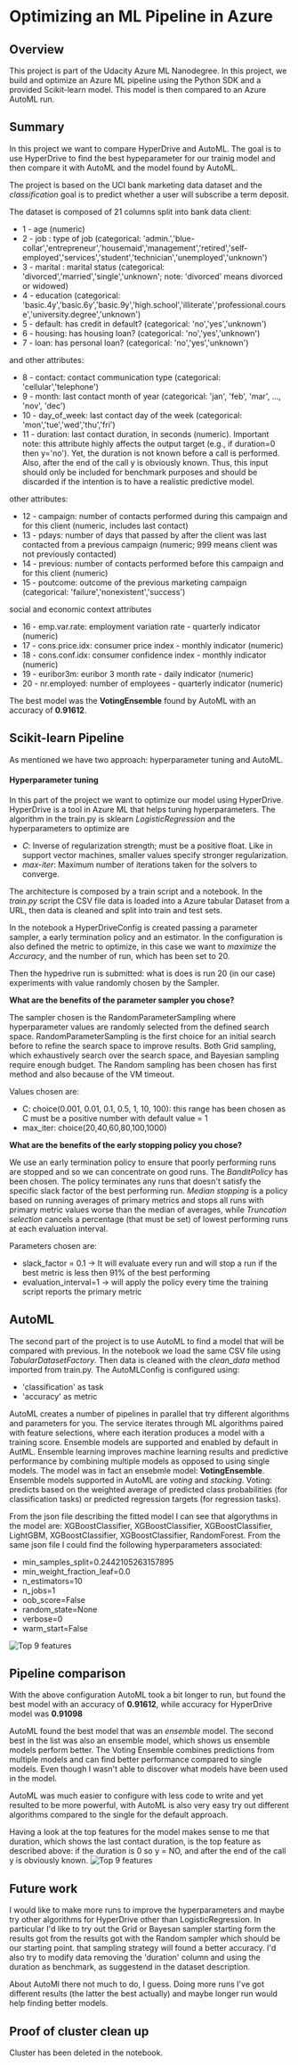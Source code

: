 # Optimizing an ML Pipeline in Azure

## Overview
This project is part of the Udacity Azure ML Nanodegree.
In this project, we build and optimize an Azure ML pipeline using the Python SDK and a provided Scikit-learn model.
This model is then compared to an Azure AutoML run.

## Summary
In this project we want to compare HyperDrive and AutoML. The goal is to use HyperDrive to find the best hypeparameter for our trainig model and then compare it with AutoML and the model found by AutoML. 

The project is based on the UCI bank marketing data dataset and the _classification_ goal is to predict whether a user will subscribe a term deposit.

The dataset is composed of 21 columns split into bank data client:

* 1 - age (numeric)
* 2 - job : type of job (categorical: 'admin.','blue-collar','entrepreneur','housemaid','management','retired','self-employed','services','student','technician','unemployed','unknown')
* 3 - marital : marital status (categorical: 'divorced','married','single','unknown'; note: 'divorced' means divorced or widowed)
* 4 - education (categorical: 'basic.4y','basic.6y','basic.9y','high.school','illiterate','professional.course','university.degree','unknown')
* 5 - default: has credit in default? (categorical: 'no','yes','unknown')
* 6 - housing: has housing loan? (categorical: 'no','yes','unknown')
* 7 - loan: has personal loan? (categorical: 'no','yes','unknown')

and other attributes:
* 8 - contact: contact communication type (categorical: 'cellular','telephone')
* 9 - month: last contact month of year (categorical: 'jan', 'feb', 'mar', ..., 'nov', 'dec')
* 10 - day_of_week: last contact day of the week (categorical: 'mon','tue','wed','thu','fri')
* 11 - duration: last contact duration, in seconds (numeric). Important note: this attribute highly affects the output target (e.g., if duration=0 then y='no'). Yet, the duration is not known before a call is performed. Also, after the end of the call y is obviously known. Thus, this input should only be included for benchmark purposes and should be discarded if the intention is to have a realistic predictive model.

other attributes:
* 12 - campaign: number of contacts performed during this campaign and for this client (numeric, includes last contact)
* 13 - pdays: number of days that passed by after the client was last contacted from a previous campaign (numeric; 999 means client was not previously contacted)
* 14 - previous: number of contacts performed before this campaign and for this client (numeric)
* 15 - poutcome: outcome of the previous marketing campaign (categorical: 'failure','nonexistent','success')

social and economic context attributes
* 16 - emp.var.rate: employment variation rate - quarterly indicator (numeric)
* 17 - cons.price.idx: consumer price index - monthly indicator (numeric)
* 18 - cons.conf.idx: consumer confidence index - monthly indicator (numeric)
* 19 - euribor3m: euribor 3 month rate - daily indicator (numeric)
* 20 - nr.employed: number of employees - quarterly indicator (numeric)


The best model was the **VotingEnsemble** found by AutoML with an accuracy of **0.91612**.

## Scikit-learn Pipeline
As mentioned we have two approach: hyperparameter tuning and AutoML.

#### Hyperparameter tuning
In this part of the project we want to optimize our model using HyperDrive. 
HyperDrive is a tool in Azure ML that helps tuning hyperparameters.
The algorithm in the train.py is sklearn _LogisticRegression_ and the
 hyperparameters to optimize are 
* *C*: Inverse of regularization strength; must be a positive float.
 Like in support vector machines, smaller values specify stronger regularization.
* *max-iter*: Maximum number of iterations taken for the solvers to converge.

The architecture is composed by a train script and a notebook.
In the _train.py_ script the CSV file data is loaded into a Azure tabular Dataset from a URL, then data is cleaned and split into train and test sets.

In the notebook a HyperDriveConfig is created passing a parameter sampler, a early termination policy and an estimator.
In the configuration is also defined the metric to optimize, in this case we want to _maximize_ the _Accuracy_, and the number of run, which has been set to 20. 

Then the hypedrive run is submitted: what is does is run 20 (in our case) experiments with value randomly chosen by the Sampler. 

**What are the benefits of the parameter sampler you chose?**

The sampler chosen is the RandomParameterSampling where hyperparameter values are randomly selected from the defined search space. RandomParameterSampling is the first choice for an initial search before to refine the search space to improve results.
Both Grid sampling, which exhaustively search over the search space, and Bayesian sampling require enough budget. 
The Random sampling has been chosen has first method and also because of the VM timeout. 

Values chosen are:
* C: choice(0.001, 0.01, 0.1, 0.5, 1,  10, 100): this range has been chosen as C must be a positive number with default value = 1 
* max_iter: choice(20,40,60,80,100,1000)

**What are the benefits of the early stopping policy you chose?**

We use an early termination policy to ensure that poorly performing runs are stopped and so we can concentrate on good runs. 
The *BanditPolicy* has been chosen. The policy terminates any runs that doesn't satisfy the specific slack factor of the best performing run.
*Median stopping* is a policy based on running averages of primary metrics and stops all runs with primary metric values worse than the median of averages, while *Truncation selection* cancels a percentage (that must be set) of lowest performing runs at each evaluation interval.

Parameters chosen are:
* slack_factor = 0.1 -> It will evaluate every run and will stop a run if the best metric is less then 91% of the best performing
* evaluation_interval=1 -> will apply the policy every time the training script reports the primary metric

## AutoML
The second part of the project is to use AutoML to find a model that will be compared with previous. 
In the notebook we load the same CSV file using _TabularDatasetFactory_. 
Then data is cleaned with the _clean_data_ method imported from train.py.
The AutoMLConfig is configured using: 
* 'classification' as task 
* 'accuracy' as metric

AutoML creates a number of pipelines in parallel that try different algorithms and parameters for you. The service iterates through ML algorithms paired with feature selections, where each iteration produces a model with a training score.
Ensemble models are supported and enabled by default in AutML. Ensemble learning improves machine learning results and predictive performance by combining multiple models as opposed to using single models. 
The model was in fact an ensebmle model: **VotingEnsemble**. 
Ensemble models supported in AutoML are *voting* and *stacking*.
Voting: predicts based on the weighted average of predicted class probabilities (for classification tasks) or predicted regression targets (for regression tasks).

From the json file describing the fitted model I can see that algorythms in the model are: XGBoostClassifier, XGBoostClassifier, XGBoostClassifier, LightGBM, XGBoostClassifier, XGBoostClassifier, RandomForest.
From the same json file I could find the following hyperparameters associated:
* min_samples_split=0.2442105263157895
* min_weight_fraction_leaf=0.0
* n_estimators=10
* n_jobs=1
* oob_score=False
* random_state=None
* verbose=0
* warm_start=False


![Top 9 features](https://github.com/emanuelef1/Optimizing_a_Pipeline_in_Azure_EF/blob/master/images/all_models.png)

## Pipeline comparison
With the above configuration AutoML took a bit longer to run, but found the best model with an accuracy of **0.91612**,
 while accuracy for HyperDrive model was **0.91098**
 
AutoML found the best model that was an _ensemble_ model. The second best in the list was also 
an ensemble model, which shows us ensemble models perform better.
The Voting Ensemble combines predictions from multiple models and can find better performance
compared to single models.
Even though I wasn't able to discover what models have been used in the model.

AutoML was much easier to configure with less code to write and yet resulted to be more powerful, with AutoML 
is also very easy try out different algorithms compared to the single for the default approach.

Having a look at the top features for the model makes sense to me that duration, which shows the last contact duration, is the top feature as described above: if the duration is 0 so y = NO, and after the end of the call y is obviously known.
![Top 9 features](https://github.com/emanuelef1/Optimizing_a_Pipeline_in_Azure_EF/blob/master/images/top_9_features.png)

## Future work
I would like to make more runs to improve the hyperparameters and maybe try other algorithms for HyperDrive other than
LogisticRegression.
In particular I'd like to try out the Grid or Bayesan sampler starting form the results 
got from the results got with the Random sampler which should be 
our starting point. 
that sampling strategy will found a better accuracy. 
I'd also try to modify data removing the 'duration' column and using the duration as benchmark, as suggestend in the dataset description.

About AutoMl there not much to do, I guess. Doing more runs I've got different results (the latter the best actually) 
and maybe longer run would help finding better models.   

## Proof of cluster clean up
Cluster has been deleted in the notebook.
